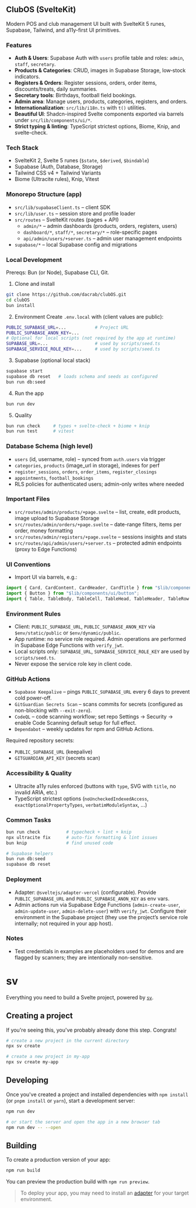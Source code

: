 ## ClubOS (SvelteKit)

Modern POS and club management UI built with SvelteKit 5 runes, Supabase, Tailwind, and a11y-first UI primitives.

### Features
- **Auth & Users**: Supabase Auth with `users` profile table and roles: `admin`, `staff`, `secretary`.
- **Products & Categories**: CRUD, images in Supabase Storage, low‑stock indicators.
- **Registers & Orders**: Register sessions, orders, order items, discounts/treats, daily summaries.
- **Secretary tools**: Birthdays, football field bookings.
- **Admin area**: Manage users, products, categories, registers, and orders.
- **Internationalization**: `src/lib/i18n.ts` with `t()` utilities.
- **Beautiful UI**: Shadcn-inspired Svelte components exported via barrels under `src/lib/components/ui/*`.
- **Strict typing & linting**: TypeScript strictest options, Biome, Knip, and svelte-check.

### Tech Stack
- SvelteKit 2, Svelte 5 runes (`$state`, `$derived`, `$bindable`)
- Supabase (Auth, Database, Storage)
- Tailwind CSS v4 + Tailwind Variants
- Biome (Ultracite rules), Knip, Vitest

### Monorepo Structure (app)
- `src/lib/supabaseClient.ts` – client SDK
- `src/lib/user.ts` – session store and profile loader
- `src/routes` – SvelteKit routes (pages + API)
  - `admin/*` – admin dashboards (products, orders, registers, users)
  - `dashboard/*`, `staff/*`, `secretary/*` – role-specific pages
  - `api/admin/users/+server.ts` – admin user management endpoints
- `supabase/*` – local Supabase config and migrations

### Local Development
Prereqs: Bun (or Node), Supabase CLI, Git.

1) Clone and install
```bash
git clone https://github.com/dacrab/clubOS.git
cd clubOS
bun install
```

2) Environment
Create `.env.local` with (client values are public):
```bash
PUBLIC_SUPABASE_URL=...           # Project URL
PUBLIC_SUPABASE_ANON_KEY=...
# Optional for local scripts (not required by the app at runtime)
SUPABASE_URL=...                  # used by scripts/seed.ts
SUPABASE_SERVICE_ROLE_KEY=...     # used by scripts/seed.ts
```

3) Supabase (optional local stack)
```bash
supabase start
supabase db reset   # loads schema and seeds as configured
bun run db:seed
```

4) Run the app
```bash
bun run dev
```

5) Quality
```bash
bun run check     # types + svelte-check + biome + knip
bun run test      # vitest
```

### Database Schema (high level)
- `users` (id, username, role) – synced from `auth.users` via trigger
- `categories`, `products` (image_url in storage), indexes for perf
- `register_sessions`, `orders`, `order_items`, `register_closings`
- `appointments`, `football_bookings`
- RLS policies for authenticated users; admin-only writes where needed

### Important Files
- `src/routes/admin/products/+page.svelte` – list, create, edit products, image upload to Supabase Storage
- `src/routes/admin/orders/+page.svelte` – date-range filters, items per order, money formatting
- `src/routes/admin/registers/+page.svelte` – sessions insights and stats
- `src/routes/api/admin/users/+server.ts` – protected admin endpoints (proxy to Edge Functions)

### UI Conventions
- Import UI via barrels, e.g.:
```ts
import { Card, CardContent, CardHeader, CardTitle } from "$lib/components/ui/card";
import { Button } from "$lib/components/ui/button";
import { Table, TableBody, TableCell, TableHead, TableHeader, TableRow } from "$lib/components/ui/table";
```

### Environment Rules
- Client: `PUBLIC_SUPABASE_URL`, `PUBLIC_SUPABASE_ANON_KEY` via `$env/static/public` or `$env/dynamic/public`.
- App runtime: no service role required. Admin operations are performed in Supabase Edge Functions with `verify_jwt`.
- Local scripts only: `SUPABASE_URL`, `SUPABASE_SERVICE_ROLE_KEY` are used by `scripts/seed.ts`.
- Never expose the service role key in client code.

### GitHub Actions
- `Supabase Keepalive` – pings `PUBLIC_SUPABASE_URL` every 6 days to prevent cold power-off.
- `GitGuardian Secrets Scan` – scans commits for secrets (configured as non-blocking with `--exit-zero`).
- `CodeQL` – code scanning workflow; set repo Settings → Security → enable Code Scanning default setup for full effect.
- `Dependabot` – weekly updates for npm and GitHub Actions.

Required repository secrets:
- `PUBLIC_SUPABASE_URL` (keepalive)
- `GITGUARDIAN_API_KEY` (secrets scan)

### Accessibility & Quality
- Ultracite a11y rules enforced (buttons with `type`, SVG with `title`, no invalid ARIA, etc.)
- TypeScript strictest options (`noUncheckedIndexedAccess`, `exactOptionalPropertyTypes`, `verbatimModuleSyntax`, ...)

### Common Tasks
```bash
bun run check          # typecheck + lint + knip
npx ultracite fix      # auto-fix formatting & lint issues
bun knip               # find unused code

# Supabase helpers
bun run db:seed
supabase db reset
```

### Deployment
- Adapter: `@sveltejs/adapter-vercel` (configurable). Provide `PUBLIC_SUPABASE_URL` and `PUBLIC_SUPABASE_ANON_KEY` as env vars.
- Admin actions run via Supabase Edge Functions (`admin-create-user`, `admin-update-user`, `admin-delete-user`) with `verify_jwt`. Configure their environment in the Supabase project (they use the project’s service role internally; not required in your app host).

### Notes
- Test credentials in examples are placeholders used for demos and are flagged by scanners; they are intentionally non-sensitive.

# sv

Everything you need to build a Svelte project, powered by [`sv`](https://github.com/sveltejs/cli).

## Creating a project

If you're seeing this, you've probably already done this step. Congrats!

```sh
# create a new project in the current directory
npx sv create

# create a new project in my-app
npx sv create my-app
```

## Developing

Once you've created a project and installed dependencies with `npm install` (or `pnpm install` or `yarn`), start a development server:

```sh
npm run dev

# or start the server and open the app in a new browser tab
npm run dev -- --open
```

## Building

To create a production version of your app:

```sh
npm run build
```

You can preview the production build with `npm run preview`.

> To deploy your app, you may need to install an [adapter](https://svelte.dev/docs/kit/adapters) for your target environment.
